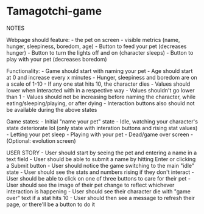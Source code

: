 # Tamagotchi-game
NOTES

Webpage should feature: 
    - the pet on screen
    - visible metrics (name, hunger, sleepiness, boredom, age)
    - Button to feed your pet (decreases hunger)
    - Button to turn the lights off and on (character sleeps)
    - Button to play with your pet (decreases boredom)

Functionality:
    - Game should start with naming your pet
    - Age should start at 0 and increase every x minutes
    - Hunger, sleepiness and boredom are on a scale of 1-10
    - If any one stat hits 10, the character dies
    - Values should lower when interacted with in a respective way
    - Values shouldn't go lower than 1
    - Values should not be increasing before naming the character, while eating/sleeping/playing, or after dying
    - Interaction buttons also should not be available during the above states
    
Game states:
    - Initial "name your pet" state
    - Idle, watching your character's state deteriorate lol (only state with interation buttons and rising stat values)
    - Letting your pet sleep
    - Playing with your pet
    - Dead/game over screen
    - (Optional: evolution screen)

USER STORY
    - User should start by seeing the pet and entering a name in a text field
    - User should be able to submit a name by hitting Enter or clicking a Submit button
    - User should notice the game switching to the main "idle" state
    - User should see the stats and numbers rising if they don't interact
    - User should be able to click on one of three buttons to care for their pet
    - User should see the image of their pet change to reflect whichever interaction is happening
    - User should see their character die with "game over" text if a stat hits 10
    - User should then see a message to refresh their page, or there'll be a button to do it